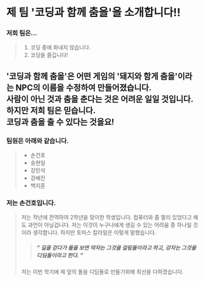 제 팀 '코딩과 함께 춤을'을 소개합니다!!
====================================


### 저희 팀은...
> 1. 코딩 중에 화내지 않습니다.
> 2. 코딩을 즐깁니다!


'코딩과 함께 춤을'은 어떤 게임의 '돼지와 함게 춤을'이라는 NPC의 이름을 수정하여 만들어졌습니다.  
사람이 아닌 것과 춤을 춘다는 것은 어려운 일일 것입니다.  
하지만 저희 팀은 믿습니다.  
코딩과 춤을 출 수 있다는 것을요!
--------------------------------------------------------------------------------------------------


### 팀원은 아래와 같습니다.
> + 손건호
> + 송현일
> + 강민석
> + 강배진
> + 백지훈


### 저는 손건호입니다.
> 저는 작년에 전역하여 2학년을 맞이한 학생입니다. 컴퓨터와 좀 멀리 있었다고 해도 과언이 아닐겁니다. 저는 이것이 누구나에게 생길 수 있는 어려움 중 하나일 것이라 생각합니다. 하지만 토마스 칼라일은 이렇게 말했습니다.
>> ##### " 길을 걷다가 돌을 보면 약자는 그것을 걸림돌이라고 하고, 강자는 그것을 디딤돌이라고 한다. "
> 저는 이번 학기에 제 앞의 돌을 디딤돌로 만들기위해 최선을 다하겠습니다.




